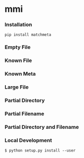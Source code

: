 # mmi

### Installation

```
pip install matchmeta
```

### Empty File



### Known File



### Known Meta



### Large File



### Partial Directory



### Partial Filename



### Partial Directory and Filename



### Local Development

```
$ python setup.py install --user
```
